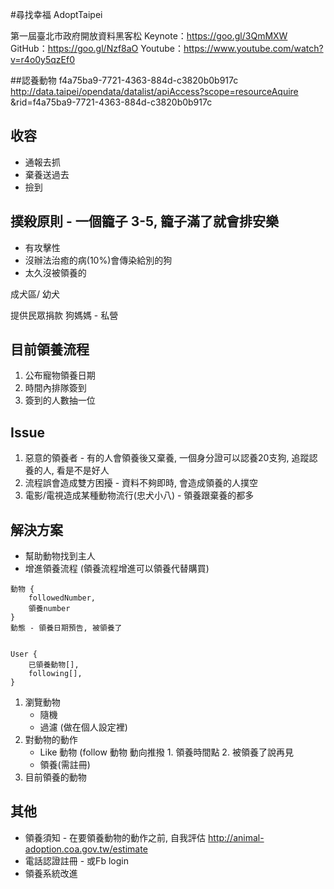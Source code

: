 #尋找幸福 AdoptTaipei

第一屆臺北市政府開放資料黑客松 
Keynote：https://goo.gl/3QmMXW
GitHub：https://goo.gl/Nzf8aO
Youtube：https://www.youtube.com/watch?v=r4o0y5qzEf0

##認養動物 f4a75ba9-7721-4363-884d-c3820b0b917c
http://data.taipei/opendata/datalist/apiAccess?scope=resourceAquire
&rid=f4a75ba9-7721-4363-884d-c3820b0b917c


## 收容
- 通報去抓
- 棄養送過去
- 撿到

## 撲殺原則 - 一個籠子 3-5, 籠子滿了就會排安樂
- 有攻擊性
- 沒辦法治癒的病(10%)會傳染給別的狗
- 太久沒被領養的

成犬區/ 幼犬

提供民眾捐款
	狗媽媽 - 私營

## 目前領養流程
1. 公布寵物領養日期
2. 時間內排隊簽到
3. 簽到的人數抽一位


## Issue
1. 惡意的領養者 - 有的人會領養後又棄養, 一個身分證可以認養20支狗, 追蹤認養的人, 看是不是好人
2. 流程誤會造成雙方困擾 - 資料不夠即時, 會造成領養的人撲空
3. 電影/電視造成某種動物流行(忠犬小八) - 領養跟棄養的都多


## 解決方案
- 幫助動物找到主人
- 增進領養流程 (領養流程增進可以領養代替購買)

```
動物 {
	followedNumber,
	領養number
}
動態 - 領養日期預告, 被領養了


User {
	已領養動物[],
	following[],
}
```

1. 瀏覽動物
	- 隨機 
	- 過濾 (做在個人設定裡) 
2. 對動物的動作
	- Like 動物 (follow 動物 動向推撥 1. 領養時間點 2. 被領養了說再見
	- 領養(需註冊) 
3. 目前領養的動物

## 其他
* 領養須知 - 在要領養動物的動作之前, 自我評估 http://animal-adoption.coa.gov.tw/estimate
* 電話認證註冊 - 或Fb login
* 領養系統改進
